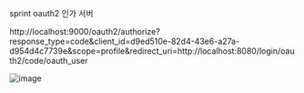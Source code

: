 sprint oauth2 인가 서버

http://localhost:9000/oauth2/authorize?response_type=code&client_id=d9ed510e-82d4-43e6-a27a-d954d4c7739e&scope=profile&redirect_uri=http://localhost:8080/login/oauth2/code/oauth_user

![image](https://github.com/user-attachments/assets/1a805da6-335b-4fbe-8709-15c29c8d2274)
